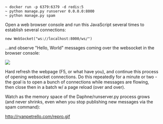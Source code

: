 ```
~ docker run -p 6379:6379 -d redis:5
~ python manage.py runserver 0.0.0.0:8000
~ python manage.py spam
```

Open a web browser console and run this JavaScript several times to establish several connections:

```
new WebSocket("ws://localhost:8000/ws/")
```

...and observe "Hello, World" messages coming over the websocket in the browser console:

<img src="https://user-images.githubusercontent.com/214912/88429179-2ff39c80-cdc4-11ea-82f9-bdc1dbfdd51b.png">

Hard refresh the webpage (F5, or what have you), and continue this process of
opening websocket connections.  Do this repeatedly for a minute or two -
the goal is to open a bunch of connections while messages are flowing, then
close then in a batch w/ a page reload (over and over).

Watch as the memory space of the Daphne/runserver.py process grows (and never
shrinks, even when you stop publishing new messages via the spam command):

http://ryanpetrello.com/repro.gif
